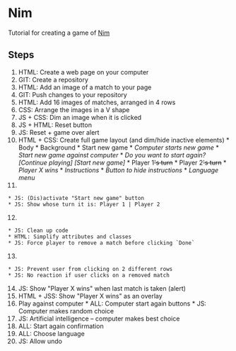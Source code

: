 # Nim #

Tutorial for creating a game of [Nim](https://ru.wikipedia.org/wiki/Ним_(игра))

## Steps

  1. HTML: Create a web page on your computer
  2. GIT: Create a repository
  3. HTML: Add an image of a match to your page
  4. GIT: Push changes to your repository
  5. HTML: Add 16 images of matches, arranged in 4 rows
  6. CSS: Arrange the images in a V shape
  7. JS + CSS: Dim an image when it is clicked
  8. JS + HTML: Reset button
  9. JS: Reset + game over alert
 99. HTML + CSS: Create full game layout (and dim/hide inactive elements)
    * Body
    * Background
    * Start new game
    * *Computer starts new game*
    * *Start new game against computer*
    * *Do you want to start again? \[Continue playing\] \[Start new game\]*
    * Player 1~~'s turn~~
    * Player 2~~'s turn~~
    * *Player X wins*
    * *Instructions*
    * *Button to hide instructions*
    * *Language menu*
  11.  
    * JS: (Dis)activate "Start new game" button
    * JS: Show whose turn it is: Player 1 | Player 2
  12. 
    * JS: Clean up code
    * HTML: Simplify attributes and classes
    * JS: Force player to remove a match before clicking `Done`
  13.
    * JS: Prevent user from clicking on 2 different rows
    * JS: No reaction if user clicks on a removed match
  14. JS: Show "Player X wins" when last match is taken (alert)
  15. HTML + JSS: Show "Player X wins" as an overlay
  16. Play against computer
    * ALL: Computer start again buttons
    * JS: Computer makes random choice
  17. JS: Artificial intelligence – computer makes best choice
  18. ALL: Start again confirmation
  19. ALL: Choose language
  20. JS: Allow undo 
